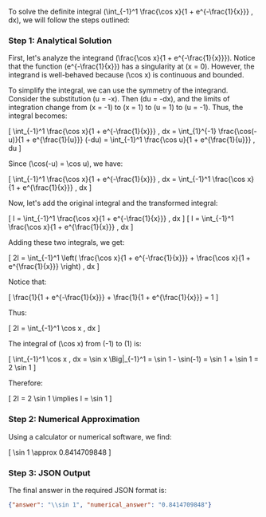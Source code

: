 To solve the definite integral \(\int_{-1}^1 \frac{\cos x}{1 + e^{-\frac{1}{x}}} \, dx\), we will follow the steps outlined:

### Step 1: Analytical Solution

First, let's analyze the integrand \(\frac{\cos x}{1 + e^{-\frac{1}{x}}}\). Notice that the function \(e^{-\frac{1}{x}}\) has a singularity at \(x = 0\). However, the integrand is well-behaved because \(\cos x\) is continuous and bounded.

To simplify the integral, we can use the symmetry of the integrand. Consider the substitution \(u = -x\). Then \(du = -dx\), and the limits of integration change from \(x = -1\) to \(x = 1\) to \(u = 1\) to \(u = -1\). Thus, the integral becomes:

\[
\int_{-1}^1 \frac{\cos x}{1 + e^{-\frac{1}{x}}} \, dx = \int_{1}^{-1} \frac{\cos(-u)}{1 + e^{\frac{1}{u}}} (-du) = \int_{-1}^1 \frac{\cos u}{1 + e^{\frac{1}{u}}} \, du
\]

Since \(\cos(-u) = \cos u\), we have:

\[
\int_{-1}^1 \frac{\cos x}{1 + e^{-\frac{1}{x}}} \, dx = \int_{-1}^1 \frac{\cos x}{1 + e^{\frac{1}{x}}} \, dx
\]

Now, let's add the original integral and the transformed integral:

\[
I = \int_{-1}^1 \frac{\cos x}{1 + e^{-\frac{1}{x}}} \, dx
\]
\[
I = \int_{-1}^1 \frac{\cos x}{1 + e^{\frac{1}{x}}} \, dx
\]

Adding these two integrals, we get:

\[
2I = \int_{-1}^1 \left( \frac{\cos x}{1 + e^{-\frac{1}{x}}} + \frac{\cos x}{1 + e^{\frac{1}{x}}} \right) \, dx
\]

Notice that:

\[
\frac{1}{1 + e^{-\frac{1}{x}}} + \frac{1}{1 + e^{\frac{1}{x}}} = 1
\]

Thus:

\[
2I = \int_{-1}^1 \cos x \, dx
\]

The integral of \(\cos x\) from \(-1\) to \(1\) is:

\[
\int_{-1}^1 \cos x \, dx = \sin x \Big|_{-1}^1 = \sin 1 - \sin(-1) = \sin 1 + \sin 1 = 2 \sin 1
\]

Therefore:

\[
2I = 2 \sin 1 \implies I = \sin 1
\]

### Step 2: Numerical Approximation

Using a calculator or numerical software, we find:

\[
\sin 1 \approx 0.8414709848
\]

### Step 3: JSON Output

The final answer in the required JSON format is:

```json
{"answer": "\\sin 1", "numerical_answer": "0.8414709848"}
```